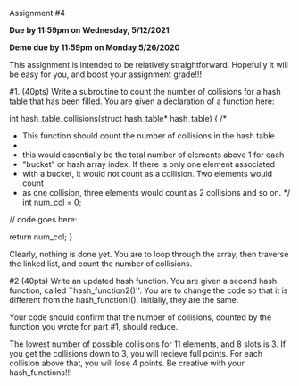 Assignment #4 

**Due by 11:59pm on Wednesday, 5/12/2021**

**Demo due by 11:59pm on Monday 5/26/2020**

This assignment is intended to be relatively straightforward. Hopefully it
will be easy for you, and boost your assignment grade!!!



#1. (40pts) Write a subroutine to count the number of collisions for a hash table 
that has been filled. You are given a declaration of a function here: 

int hash_table_collisions(struct hash_table* hash_table) {
  /*
   * This function should count the number of collisions in the hash table
   *
   * this would essentially be the total number of elements above 1 for each 
   * "bucket" or hash array index. If there is only one element associated 
   * with a bucket, it would not count as a collision. Two elements would count
   * as one collision, three elements would count as 2 collisions and so on. 
   */
  int num_col = 0;
  
  // code goes here: 

  return num_col;
}

Clearly, nothing is done yet. You are to loop through the array, then 
traverse the linked list, and count the number of collisions. 

#2 (40pts) Write an updated hash function. You are given a second hash function, called
``hash_function2()''. You are to change the code so that it is different from 
the hash_function1(). Initially, they are the same. 

Your code should confirm that the number of collisions, counted by the function you
wrote for part #1, should reduce.

The lowest number of possible collisions for 11 elements, and 8 slots is 3. If you get the collisions down to 3, you will recieve full points. For each collision above that, you will lose 4 points. Be creative with your hash_functions!!! 